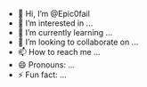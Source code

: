 - 👋 Hi, I’m @Epic0fail
- 👀 I’m interested in ...
- 🌱 I’m currently learning ...
- 💞️ I’m looking to collaborate on ...
- 📫 How to reach me ...
- 😄 Pronouns: ...
- ⚡ Fun fact: ...

<!---
Epic0fail/Epic0fail is a ✨ special ✨ repository because its `README.md` (this file) appears on your GitHub profile.
You can click the Preview link to take a look at your changes.
--->
